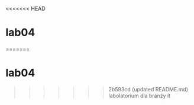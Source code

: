<<<<<<< HEAD


# lab04
=======
# lab04

>>>>>>> 2b593cd (updated README.md)
labolatorium dla branży it

